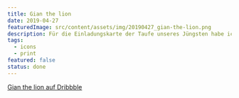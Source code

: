 ```yaml
---
title: Gian the lion
date: 2019-04-27
featuredImage: src/content/assets/img/20190427_gian-the-lion.png
description: Für die Einladungskarte der Taufe unseres Jüngsten habe ich das Maskottchen «Gian the Lion» gezeichnet und vektorisiert.
tags:
  - icons
  - print
featured: false
status: done
---
```

[Gian the lion auf Dribbble](https://dribbble.com/shots/6401002-Gian-the-lion)
